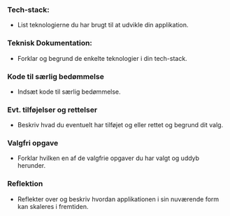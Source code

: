 ### Tech-stack:
- List teknologierne du har brugt til at udvikle din applikation.

### Teknisk Dokumentation:
- Forklar og begrund de enkelte teknologier i din tech-stack.

### Kode til særlig bedømmelse
- Indsæt kode til særlig bedømmelse.

### Evt. tilføjelser og rettelser
- Beskriv hvad du eventuelt har tilføjet og eller rettet og begrund dit valg.

### Valgfri opgave
- Forklar hvilken en af de valgfrie opgaver du har valgt og uddyb herunder.

### Reflektion
- Reflekter over og beskriv hvordan applikationen i sin nuværende form kan skaleres i fremtiden.

